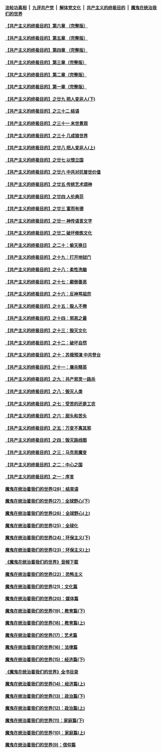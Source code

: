 ####  [法轮功真相](../../../../basic/blob/master/README.md?t=05242301) &nbsp;|&nbsp; [九评共产党](../../../../9ping.md/blob/master/README.md?t=05242301) &nbsp;|&nbsp; [解体党文化](../../../../jtdwh.md/blob/master/README.md?t=05242301)  &nbsp;|&nbsp; [共产主义的终极目的](../../../../gczydzjmd.md/blob/master/README.md?t=05242301) &nbsp;|&nbsp; [魔鬼在统治我们的世界](../../../../mgztzwmdsj.md/blob/master/README.md?t=05242301) 

#### [【共产主义的终极目的】第六章 （完整版）](../pages/nsc422/n11428913.md?t=05242301) 

#### [【共产主义的终极目的】第五章 （完整版）](../pages/nsc422/n11428912.md?t=05242301) 

#### [【共产主义的终极目的】第四章 （完整版）](../pages/nsc422/n11428907.md?t=05242301) 

#### [【共产主义的终极目的】第三章（完整版）](../pages/nsc422/n11428848.md?t=05242301) 

#### [【共产主义的终极目的】第二章（完整版）](../pages/nsc422/n11428831.md?t=05242301) 

#### [【共产主义的终极目的】第一章（完整版）](../pages/nsc422/n11417651.md?t=05242301) 

#### [【共产主义的终极目的】之廿九 把人变非人(下)](../pages/nsc422/n11344140.md?t=05242301) 

#### [【共产主义的终极目的】之三十二 结语](../pages/nsc422/n11360535.md?t=05242301) 

#### [【共产主义的终极目的】之三十一 末世景观](../pages/nsc422/n11351129.md?t=05242301) 

#### [【共产主义的终极目的】之三十 几成狼世界](../pages/nsc422/n11348280.md?t=05242301) 

#### [【共产主义的终极目的】之廿八 把人变非人(上)](../pages/nsc422/n11340492.md?t=05242301) 

#### [【共产主义的终极目的】之廿七 以恨立国](../pages/nsc422/n11336944.md?t=05242301) 

#### [【共产主义的终极目的】之廿六 中共对抗普世价值](../pages/nsc422/n11324785.md?t=05242301) 

#### [【共产主义的终极目的】之廿五 传统艺术颂神](../pages/nsc422/n11296396.md?t=05242301) 

#### [【共产主义的终极目的】之廿四 人伦典范](../pages/nsc422/n11296397.md?t=05242301) 

#### [【共产主义的终极目的】之廿三 富而有德](../pages/nsc422/n11283598.md?t=05242301) 

#### [【共产主义的终极目的】之廿一 神传语言文字](../pages/nsc422/n11263265.md?t=05242301) 

#### [【共产主义的终极目的】之廿二 破坏修炼文化](../pages/nsc422/n11245728.md?t=05242301) 

#### [【共产主义的终极目的】之二十：偷天换日](../pages/nsc422/n11238846.md?t=05242301) 

#### [【共产主义的终极目的】之十九：打开地狱门](../pages/nsc422/n11206376.md?t=05242301) 

#### [【共产主义的终极目的】之十八：柔性洗脑](../pages/nsc422/n11199994.md?t=05242301) 

#### [【共产主义的终极目的】之十七：颠倒善恶](../pages/nsc422/n11179782.md?t=05242301) 

#### [【共产主义的终极目的】之十六：反神骂祖宗](../pages/nsc422/n11166798.md?t=05242301) 

#### [【共产主义的终极目的】之十五：毁人不倦](../pages/nsc422/n11166792.md?t=05242301) 

#### [【共产主义的终极目的】之十四：邪恶之最](../pages/nsc422/n11150249.md?t=05242301) 

#### [【共产主义的终极目的】之十三：毁灭文化](../pages/nsc422/n11135227.md?t=05242301) 

#### [【共产主义的终极目的】之十二：破坏自然](../pages/nsc422/n11135214.md?t=05242301) 

#### [【共产主义的终极目的】之十：苏俄预演 中共登台](../pages/nsc422/n11118424.md?t=05242301) 

#### [【共产主义的终极目的】之十一：屠杀精英](../pages/nsc422/n11118442.md?t=05242301) 

#### [【共产主义的终极目的】之九：共产邪灵一路杀](../pages/nsc422/n11114139.md?t=05242301) 

#### [【共产主义的终极目的】之八：毁灭人类](../pages/nsc422/n11108503.md?t=05242301) 

#### [【共产主义的终极目的】之七：受苦的还是工农](../pages/nsc422/n11101809.md?t=05242301) 

#### [【共产主义的终极目的】之六：甜头和苦头](../pages/nsc422/n11096971.md?t=05242301) 

#### [【共产主义的终极目的】之五：万变不离其邪](../pages/nsc422/n11091285.md?t=05242301) 

#### [【共产主义的终极目的】之四：毁灭路线图](../pages/nsc422/n11086284.md?t=05242301) 

#### [【共产主义的终极目的】之三：马克思魔变](../pages/nsc422/n11061941.md?t=05242301) 

#### [【共产主义的终极目的】之二：中心之国](../pages/nsc422/n11047728.md?t=05242301) 

#### [【共产主义的终极目的】之一：序言](../pages/nsc422/n11086077.md?t=05242301) 

#### [魔鬼在统治着我们的世界(28)：结束语](../pages/nsc422/n10936246.md?t=05242301) 

#### [魔鬼在统治着我们的世界(27)：全球野心(下)](../pages/nsc422/n10928319.md?t=05242301) 

#### [魔鬼在统治着我们的世界(26)：全球野心(上)](../pages/nsc422/n10900318.md?t=05242301) 

#### [魔鬼在统治着我们的世界(25)：全球化](../pages/nsc422/n10788205.md?t=05242301) 

#### [魔鬼在统治着我们的世界(24)：环保主义(下)](../pages/nsc422/n10695307.md?t=05242301) 

#### [魔鬼在统治着我们的世界(23)：环保主义(上)](../pages/nsc422/n10688613.md?t=05242301) 

#### [《魔鬼在统治着我们的世界》音频下载](../pages/nsc422/n10635553.md?t=05242301) 

#### [魔鬼在统治着我们的世界(22)：恐怖主义](../pages/nsc422/n10614727.md?t=05242301) 

#### [魔鬼在统治着我们的世界(21)：文化篇](../pages/nsc422/n10597706.md?t=05242301) 

#### [魔鬼在统治着我们的世界(20)：媒体篇](../pages/nsc422/n10586579.md?t=05242301) 

#### [魔鬼在统治着我们的世界(19)：教育篇(下)](../pages/nsc422/n10564808.md?t=05242301) 

#### [魔鬼在统治着我们的世界(18)：教育篇(上)](../pages/nsc422/n10526970.md?t=05242301) 

#### [魔鬼在统治着我们的世界(17)：艺术篇](../pages/nsc422/n10499093.md?t=05242301) 

#### [魔鬼在统治着我们的世界(16)：法律篇](../pages/nsc422/n10485969.md?t=05242301) 

#### [魔鬼在统治着我们的世界(15)：经济篇(下)](../pages/nsc422/n10469975.md?t=05242301) 

#### [《魔鬼在统治着我们的世界》全书目录](../pages/nsc422/n10464261.md?t=05242301) 

#### [魔鬼在统治着我们的世界(14)：经济篇(上)](../pages/nsc422/n10457370.md?t=05242301) 

#### [魔鬼在统治着我们的世界(13)：政治篇(下)](../pages/nsc422/n10448270.md?t=05242301) 

#### [魔鬼在统治着我们的世界(12)：政治篇(上)](../pages/nsc422/n10444576.md?t=05242301) 

#### [魔鬼在统治着我们的世界(11)：家庭篇(下)](../pages/nsc422/n10440961.md?t=05242301) 

#### [魔鬼在统治着我们的世界(10)：家庭篇(上)](../pages/nsc422/n10435448.md?t=05242301) 

#### [魔鬼在统治着我们的世界(9)：信仰篇](../pages/nsc422/n10432159.md?t=05242301) 

